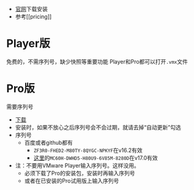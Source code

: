 - [官网](https://www.vmware.com/)下载安装
- 参考[[pricing]]
# Player版
免费的，不需序列号，缺少快照等重要功能
Player和Pro都可以打开`.vmx`文件
# Pro版
需要序列号
- [下载](https://www.vmware.com/products/workstation-pro/workstation-pro-evaluation.html)
- 安装时，如果不放心之后序列号会不会过期，就请去掉“自动更新”勾选
- 序列号
  - 百度或者github都有
    - `ZF3R0-FHED2-M80TY-8QYGC-NPKYF`在v16.2有效
    - [这里](https://gist.github.com/PurpleVibe32/30a802c3c8ec902e1487024cdea26251)的`MC60H-DWHD5-H80U9-6V85M-8280D`在v17.0有效
- 注：不要用VMware Player输入序列号。这样没用。
  - 必须下载了Pro的安装包，安装时再输入序列号
  - 或者在已安装的Pro试用版上输入序列号
